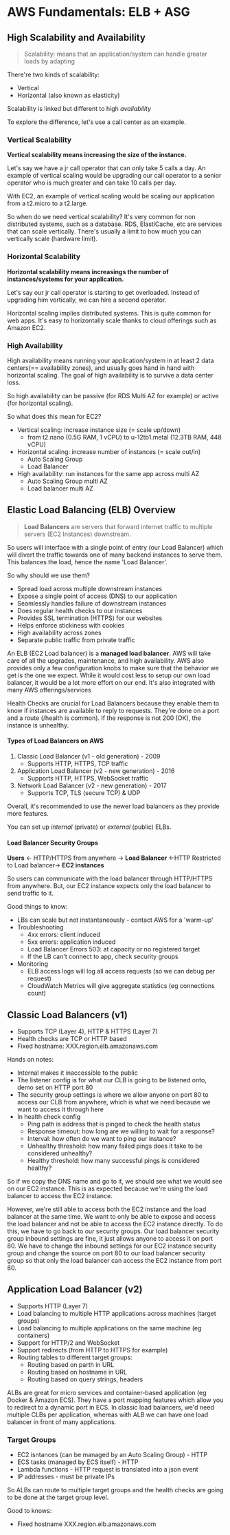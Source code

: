 # AWS Fundamentals: ELB + ASG

## High Scalability and Availability

> Scalability: means that an application/system can handle greater loads by adapting

There're two kinds of scalability:
- Vertical 
- Horizontal (also known as elasticity)

Scalability is linked but different to high *availability*

To explore the difference, let's use a call center as an example. 

### Vertical Scalability

**Vertical scalability means increasing the size of the instance.** 

Let's say we have a jr call operator that can only take 5 calls a day. An example of vertical scaling would be upgrading our call operator to a senior operator who is much greater and can take 10 calls per day. 

With EC2, an example of vertical scaling would be scaling our application from a t2.micro to a t2.large.

So when do we need vertical scalability? It's very common for non distributed systems, such as a database. RDS, ElastiCache, etc are services that can scale vertically. There's usually a limit to how much you can vertically scale (hardware limit). 

### Horizontal Scalability

**Horizontal scalability means increasings the number of instances/systems for your application.**

Let's say our jr call operator is starting to get overloaded. Instead of upgrading him vertically, we can hire a second operator. 

Horizontal scaling implies distributed systems. This is quite common for web apps. It's easy to horizontally scale thanks to cloud offerings such as Amazon EC2. 

### High Availability

High availability means running your application/system in at least 2 data centers(== availability zones), and usually goes hand in hand with horizontal scaling. The goal of high availability is to survive a data center loss. 

So high availability can be passive (for RDS Multi AZ for example) or active (for horizontal scaling).

So what does this mean for EC2?
- Vertical scaling: increase instance size (= scale up/down)
	+ from t2.nano (0.5G RAM, 1 vCPU) to u-12tb1.metal (12.3TB RAM, 448 vCPU)
- Horizontal scaling: increase number of instances (= scale out/in)
	+ Auto Scaling Group
	+ Load Balancer
- High availability: run instances for the same app across multi AZ
	+ Auto Scaling Group multi AZ
	+ Load balancer multi AZ

## Elastic Load Balancing (ELB) Overview

> **Load Balancers** are servers that forward internet traffic to multiple servers (EC2 Instances) downstream. 

So users will interface with a single point of entry (our Load Balancer) which will divert the traffic towards one of many backend instances to serve them. This balances the load, hence the name 'Load Balancer'. 

So why should we use them? 
- Spread load across multiple downstream instances
- Expose a single point of access (DNS) to our application
- Seamlessly handles failure of downstream instances
- Does regular health checks to our instances
- Provides SSL termination (HTTPS) for our websites
- Helps enforce stickiness with cookies
- High availability across zones
- Separate public traffic from private traffic

An ELB (EC2 Load balancer) is a **managed load balancer**. AWS will take care of all the upgrades, maintenance, and high availability. AWS also provides only a few configuration knobs to make sure that the behavior we get is the one we expect. While it would cost less to setup our own load balancer, it would be a lot more effort on our end. It's also integrated with many AWS offerings/services

Health Checks are crucial for Load Balancers because they enable them to know if instances are available to reply to requests. They're done on a port and a route (/health is common). If the response is not 200 (OK), the instance is unhealthy. 

#### Types of Load Balancers on AWS

1. Classic Load Balancer (v1 - old generation) - 2009
	+ Supports HTTP, HTTPS, TCP traffic
2. Application Load Balancer (v2 - new generation) - 2016
	+ Supports HTTP, HTTPS, WebSocket traffic
3. Network Load Balancer (v2 - new generation) - 2017
	+ Supports TCP, TLS (secure TCP) & UDP

Overall, it's recommended to use the newer load balancers as they provide more features. 

You can set up *internal* (private) or *external* (public) ELBs. 

#### Load Balancer Security Groups

**Users** <- HTTP/HTTPS from anywhere -> **Load Balancer** <-HTTP Restricted to Load balancer-> **EC2 instances**

So users can communicate with the load balancer through HTTP/HTTPS from anywhere. But, our EC2 instance expects only the load balancer to send traffic to it. 

Good things to know:
- LBs can scale but not instantaneously - contact AWS for a 'warm-up'
- Troubleshooting
	+ 4xx errors: client induced
	+ 5xx errors: application induced
	+ Load Balancer Errors 503: at capacity or no registered target
	+ If the LB can't connect to app, check security groups
- Monitoring 
	+ ELB access logs will log all access requests (so we can debug per request)
	+ CloudWatch Metrics will give aggregate statistics (eg connections count)

## Classic Load Balancers (v1)

- Supports TCP (Layer 4), HTTP & HTTPS (Layer 7) 
- Health checks are TCP or HTTP based
- Fixed hostname: XXX.region.elb.amazonaws.com

Hands on notes:
- Internal makes it inaccessible to the public
- The listener config is for what our CLB is going to be listened onto, demo set on HTTP port 80
- The security group settings is where we allow anyone on port 80 to access our CLB from anywhere, which is what we need because we want to access it through here
- In health check config
	+ Ping path is address that is pinged to check the health status
	+ Response timeout: how long are we willing to wait for a response?
	+ Interval: how often do we want to ping our instance?
	+ Unhealthy threshold: how many failed pings does it take to be considered unhealthy?
	+ Healthy threshold: how many successful pings is considered healthy?

So if we copy the DNS name and go to it, we should see what we would see on our EC2 instance. This is as expected because we're using the load balancer to access the EC2 instance. 

However, we're still able to access both the EC2 instance and the load balancer at the same time. We want to only be able to expose and access the load balancer and not be able to access the EC2 instance directly. To do this, we have to go back to our security groups. Our load balancer security group inbound settings are fine, it just allows anyone to access it on port 80. We have to change the inbound settings for our EC2 instance security group and change the source on port 80 to our load balancer security group so that only the load balancer can access the EC2 instance from port 80. 

## Application Load Balancer (v2)

- Supports HTTP (Layer 7)
- Load balancing to multiple HTTP applications across machines (target groups)
- Load balancing to multiple applications on the same machine (eg containers)
- Support for HTTP/2 and WebSocket
- Support redirects (from HTTP to HTTPS for example)
- Routing tables to different target groups:
	+ Routing based on parth in URL
	+ Routing based on hostname in URL
	+ Routing based on query strings, headers

ALBs are great for micro services and container-based application (eg Docker & Amazon ECS). They have a port mapping features which allow you to redirect to a dynamic port in ECS. In classic load balancers, we'd need multiple CLBs per application, whereas with ALB we can have one load balancer in front of many applications. 

### Target Groups

- EC2 isntances (can be managed by an Auto Scaling Group) - HTTP
- ECS tasks (managed by ECS itself) - HTTP
- Lambda functions - HTTP request is translated into a json event
- IP addresses - must be private IPs

So ALBs can route to multiple target groups and the health checks are going to be done at the target group level. 

Good to knows: 
- Fixed hostname XXX.region.elb.amazonaws.com